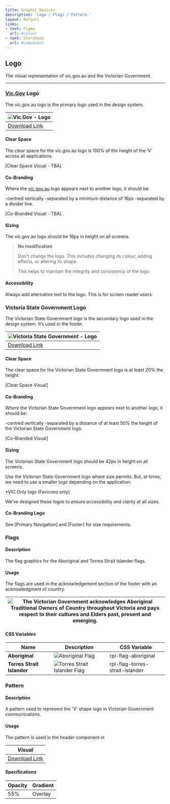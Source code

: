 ```yaml
---
title: Graphic Devices
description: 'Logo / Flags / Pattern.'
layout: default
links:
- text: Figma
  url: #colour
- text: Storybook
  url: #component
---
```


## Logo

The visual representation of vic.gov.au and the Victorian Government.

---

### [Vic.Gov](https://www.vic.gov.au/) Logo

The vic.gov.au logo is the primary logo used in the design system.

|![Vic.Gov - Logo](/assets/img/vic-gov-au-logo.png) |
|---------------------------- |
| [Download Link](https://www.vic.gov.au/)  |

#### Clear Space

The clear space for the vic.gov.au logo is 100% of the height of the ‘V’ across all applications.

[Clear Space Visual - TBA]

#### Co-Branding

Where the [vic.gov.au](https://www.vic.gov.au/) logo appears next to another logo, it should be:

-centred vertically
-separated by a minimum distance of 16px
-separated by a divider line.

[Co-Branded Visual - TBA]

#### Sizing

The vic.gov.au logo should be 16px in height on all screens.

>**No modification** 
>
>Don't change the logo. This includes changing its colour, adding effects, or altering its shape.
>
>This helps to maintain the integrity and consistency of the logo.

#### Accessibility 

Always add alternative text to the logo. This is for screen reader users.

### Victoria State Government Logo

The Victorian State Government logo is the secondary logo used in the design system. It’s used in the footer. 

|![Victoria State Government - Logo](/assets/img/vic-state-gov-logo.png) |
|---------------------------- |
| [Download Link](https://www.vic.gov.au/)  |

#### Clear Space

The clear space for the Victorian State Government logo is at least 20% the height.

[Clear Space Visual]

#### Co-Branding
Where the Victorian State Government logo appears next to another logo, it should be:

-centred vertically
-separated by a distance of at least 50% the height of the Victorian State Government logo.

[Co-Branded Visual]

#### Sizing

The Victorian State Government logo should be 42px in height on all screens.

Use the Victorian State Government logo where size permits. But, at times, we need to use a smaller logo depending on the application:

*VIC Only logo (Favicons only)

We've designed these logos to ensure accessibility and clarity at all sizes.

#### Co-Branding Logo

See [Primary Navigation] and [Footer] for size requirements.

### Flags

#### Description
The flag graphics for the Aboriginal and Torres Strait Islander flags. 

#### Usage
The flags are used in the acknowledgement section of the footer with an acknowledgment of country. 

|![The Victorian Government acknowledges Aboriginal Traditional Owners of Country throughout Victoria and pays respect to their cultures and Elders past, present and emerging.](/assets/img/flags-acknowledgement.png) |
| ------ |

#### CSS Variables

| **Name**  | **Description**      | **CSS Variable**   |
| ------ | ---------------------------- |---------------------------- |
| **Aboriginal** | ![Aboriginal Flag](/assets/img/flag-aboriginal.png)  |rpl-flag-aboriginal  |
| **Torres Strait Islander**  | ![Torres Strait Islander Flag](/assets/img/flag-torres-strait-islander.png)  |rpl-flag-torres-strait-islander  |

### Pattern

#### Description

A pattern used to represent the 'V' shape logo in Victorian Government communications. 

#### Usage

The pattern is used in the header component in 

|*Visual*|
|---------------------------- |
| [Download Link](https://www.vic.gov.au/)  |

#### Specifications

| **Opacity**  | **Gradient**           |
| ------ | ---------------------------- |
| 55% | Overlay  |



